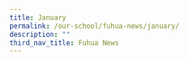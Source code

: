 ```yaml
---
title: January
permalink: /our-school/fuhua-news/january/
description: ""
third_nav_title: Fuhua News
---
```


